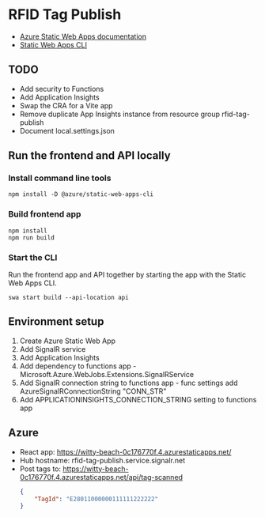 # RFID Tag Publish

- [Azure Static Web Apps documentation](https://learn.microsoft.com/en-us/azure/static-web-apps/)
- [Static Web Apps CLI](https://azure.github.io/static-web-apps-cli/)

## TODO
- Add security to Functions
- Add Application Insights
- Swap the CRA for a Vite app
- Remove duplicate App Insights instance from resource group rfid-tag-publish
- Document local.settings.json

## Run the frontend and API locally

### Install command line tools
```Shell
npm install -D @azure/static-web-apps-cli
```

### Build frontend app

```Shell
npm install
npm run build
```

### Start the CLI
Run the frontend app and API together by starting the app with the Static Web Apps CLI.
```Shell
swa start build --api-location api
```

## Environment setup
1. Create Azure Static Web App
2. Add SignalR service
3. Add Application Insights
4. Add dependency to functions app - Microsoft.Azure.WebJobs.Extensions.SignalRService
5. Add SignalR connection string to functions app - func settings add AzureSignalRConnectionString "CONN_STR"
6. Add APPLICATIONINSIGHTS_CONNECTION_STRING setting to functions app

## Azure
- React app: https://witty-beach-0c176770f.4.azurestaticapps.net/
- Hub hostname: rfid-tag-publish.service.signalr.net
- Post tags to: https://witty-beach-0c176770f.4.azurestaticapps.net/api/tag-scanned
    ```json
    {
        "TagId": "E28011000000111111222222"
    }
    ```